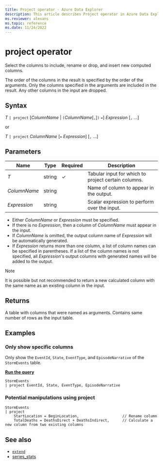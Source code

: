 ```yaml
---
title: Project operator - Azure Data Explorer
description: This article describes Project operator in Azure Data Explorer.
ms.reviewer: alexans
ms.topic: reference
ms.date: 11/24/2022
---
```

# project operator

Select the columns to include, rename or drop, and insert new computed columns.

The order of the columns in the result is specified by the order of the arguments. Only the columns specified in the arguments are included in the result. Any other columns in the input are dropped.

## Syntax

*T* `| project` [*ColumnName* | `(`*ColumnName*[`,`]`)` `=`] *Expression* [`,` ...]

or

*T* `| project` *ColumnName* [`=` *Expression*] [`,` ...]

## Parameters

| Name | Type | Required | Description |
| -- | -- | -- | -- |
| *T* | string | &check; | Tabular input for which to project certain columns. |
| *ColumnName* | string | | Name of column to appear in the output. |
| *Expression* | string | | Scalar expression to perform over the input. |

* Either *ColumnName* or *Expression* must be specified.
* If there is no *Expression*, then a column of *ColumnName* must appear in the input.
* If *ColumnName* is omitted, the output column name of *Expression* will be automatically generated.
* If *Expression* returns more than one column, a list of column names can be specified in parentheses. If a list of the column names is not specified, all *Expression*'s output columns with generated names will be added to the output.

> [!NOTE]
> It is possible but not recommended to return a new calculated column with the same name as an existing column in the input.

## Returns

A table with columns that were named as arguments. Contains same number of rows as the input table.

## Examples

### Only show specific columns

Only show the `EventId`, `State`, `EventType`, and `EpisodeNarrative` of the `StormEvents` table.

[**Run the query**](https://dataexplorer.azure.com/clusters/help/databases/Samples?query=H4sIAAAAAAAAAwsuyS/KdS1LzSsp5uWqUSgoys9KTS5RAIt4pugoBJcklqTqQPghlQUgZkFmcX5Kql9iUVFiSWZZKgC3v2vmQgAAAA==)

```kusto
StormEvents
| project EventId, State, EventType, EpisodeNarrative
```

### Potential manipulations using project

```kusto
StormEvents
| project
    StartLocation = BeginLocation,                    // Rename column
    TotalDeaths = DeathsDirect + DeathsIndirect,      // Calculate a new column from two existing columns
```

## See also

* [`extend`](extendoperator.md)
* [series_stats](series-statsfunction.md)
